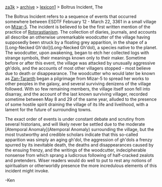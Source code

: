 [za3k](/) > [archive](/archive) > [lexicon1](/archive/lexicon1) > Boltrus Incident, The

The Boltrus Incident refers to a sequence of events that occurred somewhere between ESDTF February 12 - March 22, 3361 in a small village on [Mizar-5](Mizar-5). The incident is believed to be the first written mention of the practice of [Rotorastianism](Rotorastianism). The collection of diaries, journals, and accounts all describe an otherwise unremarkable woodcutter of the village having supposedly been struck by a floating grey apparition, in the shape of a [Long-Necked Gh'dol](Long-Necked Gh'dol), a species native to the planet. The woodcutter, upon awakening, began to etch her collected logs with strange symbols, their meanings known only to their maker. Sometime before or after this event, the village was attacked by unusually aggressive gh'dols, and the accounts of most other villagers stopped - most believe due to death or disappearance. The woodcutter who would later be known as [Zan-Taranth](Zan-Taranth) began a pilgrimage from Mizar-5 to spread her works to other peoples in the galaxy, and several surviving denizens of the village followed. With so few remaining members, the village itself soon fell into disarray, and the account of the last known surviving villager, recorded sometime between May 8 and 29 of the same year, alluded to the presence of some hostile spirit draining the village of its life and livelihood, with a lament for the future of surrounding towns.

The exact order of events is under constant debate and scrutiny from several historians, and will likely never be settled due to the moderate [Atemporal Anomaly](Atemporal Anomaly) surrounding the village, but the most trustworthy and credible scholars indicate that this so-called apparition was simply an aging gh'dol, the aggression of gh'dols a frenzy spurred by its inevitable death, the deaths and disappearances caused by the ensuing frenzy, and the writings of the woodcutter, indecipherable nonsense from which sprang a ludicrous following of half-cracked zealots and pretenders. Wiser readers would do well to put to rest any notions of spiritualism or otherworldly presence the more incredulous elements of this incident might invoke.

-Ken